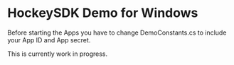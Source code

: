 HockeySDK Demo for Windows
=========

Before starting the Apps you have to change DemoConstants.cs to include your App ID and App secret.

This is currently work in progress.
